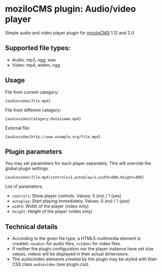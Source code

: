 # moziloCMS plugin: Audio/video player
Simple audio and video player plugin for [moziloCMS](https://github.com/moziloDasEinsteigerCMS/) 1.12 and 2.0.

## Supported file types:
- Audio: mp3, ogg, wav
- Video: mp4, webm, ogg

## Usage
File from current category:

    {audiovideo|file.mp4}


File from different category:

    {audiovideo|Category:dateiname.mp4}


External file:

    {audiovideo|http://www.example.org/file.mp4}

## Plugin parameters
You may set parameters for each player separately. This will override the global plugin settings.

    {audiovideo|file.mp4|controls=1,autoplay=1,width=600,height=480}

List of parameters:
- `controls`: Show player controls. Values: 0 (no) / 1 (yes)
- `autoplay`: Start playing immediately. Values: 0 (no) / 1 (yes)
- `width`: Width of the player (video only)
- `height`: Height of the player (video only)

## Technical details
- According to the given file type, a HTML5 multimedia element is created: `<audio>` for audio files, `<video>` for video files.
- If neither the plugin configuration nor the player instance have set size values, videos will be displayed in their actual dimensions.
- The audio/video elements created by the plugin may be styled with their CSS class `audiovideo` (see plugin.css).
